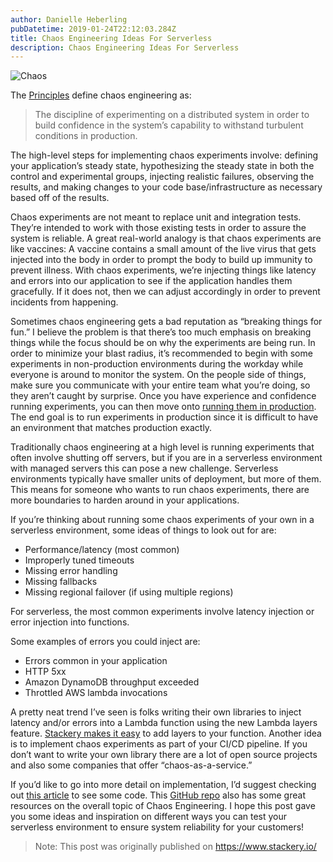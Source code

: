 ```yaml
---
author: Danielle Heberling
pubDatetime: 2019-01-24T22:12:03.284Z
title: Chaos Engineering Ideas For Serverless
description: Chaos Engineering Ideas For Serverless
---
```


![Chaos](/assets/chaos.jpg)

The <a href="http://principlesofchaos.org/" target="_blank" rel="noopener noreferrer">Principles</a> define chaos engineering as:

> The discipline of experimenting on a distributed system in order to build confidence in the system’s capability to withstand turbulent conditions in production.

The high-level steps for implementing chaos experiments involve: defining your application’s steady state, hypothesizing the steady state in both the control and experimental groups, injecting realistic failures, observing the results, and making changes to your code base/infrastructure as necessary based off of the results.

Chaos experiments are not meant to replace unit and integration tests. They’re intended to work with those existing tests in order to assure the system is reliable. A great real-world analogy is that chaos experiments are like vaccines: A vaccine contains a small amount of the live virus that gets injected into the body in order to prompt the body to build up immunity to prevent illness. With chaos experiments, we’re injecting things like latency and errors into our application to see if the application handles them gracefully. If it does not, then we can adjust accordingly in order to prevent incidents from happening.

Sometimes chaos engineering gets a bad reputation as “breaking things for fun.” I believe the problem is that there’s too much emphasis on breaking things while the focus should be on why the experiments are being run. In order to minimize your blast radius, it’s recommended to begin with some experiments in non-production environments during the workday while everyone is around to monitor the system. On the people side of things, make sure you communicate with your entire team what you’re doing, so they aren’t caught by surprise. Once you have experience and confidence running experiments, you can then move onto <a href="https://www.stackery.io/product/deploy/" target="_blank" rel="noopener noreferrer">running them in production</a>. The end goal is to run experiments in production since it is difficult to have an environment that matches production exactly.

Traditionally chaos engineering at a high level is running experiments that often involve shutting off servers, but if you are in a serverless environment with managed servers this can pose a new challenge. Serverless environments typically have smaller units of deployment, but more of them. This means for someone who wants to run chaos experiments, there are more boundaries to harden around in your applications.

If you’re thinking about running some chaos experiments of your own in a serverless environment, some ideas of things to look out for are:

- Performance/latency (most common)
- Improperly tuned timeouts
- Missing error handling
- Missing fallbacks
- Missing regional failover (if using multiple regions)

For serverless, the most common experiments involve latency injection or error injection into functions.

Some examples of errors you could inject are:

- Errors common in your application
- HTTP 5xx
- Amazon DynamoDB throughput exceeded
- Throttled AWS lambda invocations

A pretty neat trend I’ve seen is folks writing their own libraries to inject latency and/or errors into a Lambda function using the new Lambda layers feature. <a href="https://docs.stackery.io/docs/api/nodes/Function/#layers" target="_blank" rel="noopener noreferrer">Stackery makes it easy</a> to add layers to your function. Another idea is to implement chaos experiments as part of your CI/CD pipeline. If you don’t want to write your own library there are a lot of open source projects and also some companies that offer “chaos-as-a-service.”

If you’d like to go into more detail on implementation, I’d suggest checking out <a href="https://medium.com/@adhorn/injecting-chaos-to-aws-lambda-functions-using-lambda-layers-2963f996e0ba" target="_blank" rel="noopener noreferrer">this article</a> to see some code. This <a href="https://github.com/dastergon/awesome-chaos-engineering" target="_blank" rel="noopener noreferrer">GitHub repo</a> also has some great resources on the overall topic of Chaos Engineering. I hope this post gave you some ideas and inspiration on different ways you can test your serverless environment to ensure system reliability for your customers!

> Note: This post was originally published on https://www.stackery.io/

